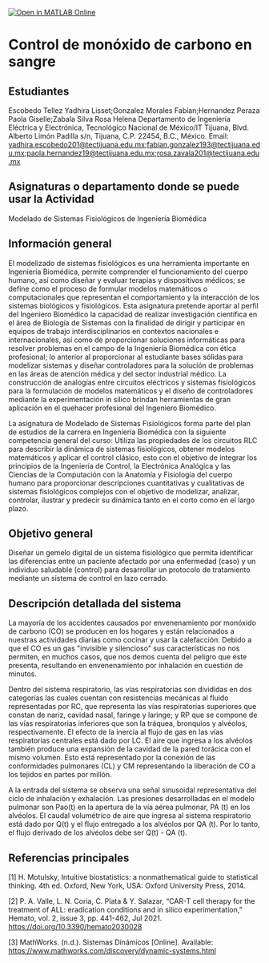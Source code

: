 [![Open in MATLAB Online](https://www.mathworks.com/images/responsive/global/open-in-matlab-online.svg)](https://matlab.mathworks.com/open/github/v1?repo=Yari201/Sistema-respiratorio-Control-de-monoxido-de-carbono-en-la-sangre)

# Control de monóxido de carbono en sangre

## Estudiantes
Escobedo Tellez Yadhira Lisset;Gonzalez Morales Fabian;Hernandez Peraza Paola Giselle;Zabala Silva Rosa Helena
Departamento de Ingeniería Eléctrica y Electrónica, Tecnológico Nacional de México/IT Tijuana, Blvd. Alberto Limón Padilla s/n, Tijuana, C.P. 22454, B.C., México. Email: yadhira.escobedo201@tectijuana.edu.mx;fabian.gonzalez193@tectijuana.edu.mx;paola.hernandez19@tectijuana.edu.mx;rosa.zavala201@tectijuana.edu.mx

## Asignaturas o departamento donde se puede usar la Actividad
Modelado de Sistemas Fisiológicos de Ingeniería Biomédica

## Información general
El modelizado de sistemas fisiológicos es una herramienta importante en Ingeniería Biomédica, permite comprender el funcionamiento del cuerpo humano, así como diseñar y evaluar terapias y dispositivos médicos; se define como el proceso de formular modelos matemáticos o computacionales que representan el comportamiento y la interacción de los sistemas biológicos y fisiológicos. Esta asignatura pretende aportar al perfil del Ingeniero Biomédico la capacidad de realizar investigación científica en el área de Biología de Sistemas con la finalidad de dirigir y participar en equipos de trabajo interdisciplinarios en contextos nacionales e internacionales, así como de proporcionar soluciones informáticas para resolver problemas en el campo de la Ingeniería Biomédica con ética profesional; lo anterior al proporcionar al estudiante bases sólidas para modelizar sistemas y diseñar controladores para la solución de problemas en las áreas de atención médica y del sector industrial médico. La construcción de analogías entre circuitos eléctricos y sistemas fisiológicos para la formulación de modelos matemáticos y el diseño de controladores mediante la experimentación in silico brindan herramientas de gran aplicación en el quehacer profesional del Ingeniero Biomédico.

La asignatura de Modelado de Sistemas Fisiológicos forma parte del plan de estudios de la carrera en Ingeniería Biomédica con la siguiente competencia general del curso: Utiliza las propiedades de los circuitos RLC para describir la dinámica de sistemas fisiológicos, obtener modelos matemáticos y aplicar el control clásico, esto con el objetivo de integrar los principios de la Ingeniería de Control, la Electrónica Analógica y las Ciencias de la Computación con la Anatomía y Fisiología del cuerpo humano para proporcionar descripciones cuantitativas y cualitativas de sistemas fisiológicos complejos con el objetivo de modelizar, analizar, controlar, ilustrar y predecir su dinámica tanto en el corto como en el largo plazo.

## Objetivo general
Diseñar un gemelo digital de un sistema fisiológico que permita identificar las diferencias entre un paciente afectado por una enfermedad (caso) y un individuo saludable (control) para desarrollar un protocolo de tratamiento mediante un sistema de control en lazo cerrado.

## Descripción detallada del sistema
La mayoría de los accidentes causados por envenenamiento por monóxido de carbono (CO) se producen en los hogares y están relacionados a nuestras actividades diarias como cocinar y usar la calefacción. Debido a que el CO es un gas "invisible y silencioso" sus características no nos permiten, en muchos casos, que nos demos cuenta del peligro que éste presenta, resultando en envenenamiento por inhalación en cuestión de minutos.

Dentro del sistema respiratorio, las vías respiratorias son divididas en dos categorías las cuales cuentan con resistencias mecánicas al fluido representadas por RC, que representa las vías respiratorias superiores que constan de nariz, cavidad nasal, faringe y laringe; y RP que se compone de las vías respiratorias inferiores que son la tráquea, bronquios y alvéolos, respectivamente. El efecto de la inercia al flujo de gas en las vías respiratorias centrales está dado por LC. El aire que ingresa a los alvéolos también produce una expansión de la cavidad de la pared torácica con el mismo volumen. Esto está representado por la conexión de las conformidades pulmonares (CL) y CM representando la liberación de CO a los tejidos en partes por millón. 

A la entrada del sistema se observa una señal sinusoidal representativa del ciclo de inhalación y exhalación. Las presiones desarrolladas en el modelo pulmonar son Pao(t) en la apertura de la vía aérea pulmonar, PA (t) en los alvéolos.  El caudal volumétrico de aire que ingresa al sistema respiratorio está dado por Q(t) y el flujo entregado a los alvéolos por QA (t). Por lo tanto, el flujo derivado de los alvéolos debe ser Q(t) - QA (t). 

## Referencias principales
[1] H. Motulsky, Intuitive biostatistics: a nonmathematical guide to statistical thinking. 4th ed. Oxford, New York, USA: Oxford University Press, 2014.

[2] P. A. Valle, L. N. Coria, C. Plata & Y. Salazar, “CAR-T cell therapy for the treatment of ALL: eradication conditions and in silico experimentation,” Hemato, vol. 2, issue 3, pp. 441-462, Jul 2021. https://doi.org/10.3390/hemato2030028 

[3] MathWorks. (n.d.). Sistemas Dinámicos [Online]. Available: https://www.mathworks.com/discovery/dynamic-systems.html

